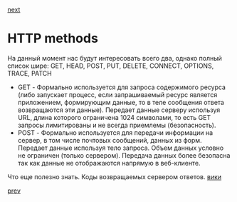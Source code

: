 <a href="09.md">next</a>

<h1>HTTP methods</h1>

<div>На данный момент нас будут интересовать всего два, однако полный список шире: GET, HEAD, POST, PUT, DELETE, CONNECT, OPTIONS, TRACE, PATCH</div>

<ul>
<li>
GET - Формально используется для запроса содержимого ресурса (либо запускает процесс, если запрашиваемый ресурс является приложением, формирующим данные, то в теле сообщения ответа возвращаются эти данные). Передает данные серверу используя URL, длина которого ограничена 1024 символами, то есть GET запросы лимитированы и не всегда приемлемы (безопасность).
</li>
<li>
POST - Формально используется для передачи информации на сервер, в том числе почтовых сообщений, данных из форм. Передает данные используя тело запроса. Объем данных условно не ограничен (только сервером). Передача данных более безопасна так как данные не отображаются напрямую в веб-клиенте.
</li>
</ul>

<div>
Что еще полезно знать. Коды возвращаемых сервером ответов. <a href="https://ru.wikipedia.org/wiki/%D0%A1%D0%BF%D0%B8%D1%81%D0%BE%D0%BA_%D0%BA%D0%BE%D0%B4%D0%BE%D0%B2_%D1%81%D0%BE%D1%81%D1%82%D0%BE%D1%8F%D0%BD%D0%B8%D1%8F_HTTP">вики</a>
</div>

<a href="07.md">prev</a>